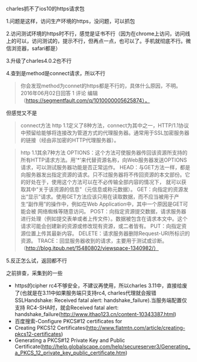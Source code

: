 charles抓不了ios10的https请求包

1.问题是这样，访问生产环境的https，没问题，可以抓包

2.访问测试环境的https时不行，感觉是证书不行（因为在chrome上访问，访问线上的可以，访问测试的，提示不行，但再点一点，也可以了。手机就彻底不行。微信浏览器，safari都是）

3.升级了charles4.0.2也不行

4.查到是method是connect请求，所以不行
>你会发现method为connet的https都是不行的，具体什么原因，不明。
2016年06月02日回答  1 评论 编辑
（https://segmentfault.com/q/1010000005625874），

但感觉又不是
>connect方法
http 1.1定义了8种方法，connect为其中之一，HTTP/1.1协议中预留给能够将连接改为管道方式的代理服务器。通常用于SSL加密服务器的链接（经由非加密的HTTP代理服务器）。

>http 1.1其余7种方法
OPTIONS：这个方法可使服务器传回该资源所支持的所有HTTP请求方法。用'*'来代替资源名称，向Web服务器发送OPTIONS请求，可以测试服务器功能是否正常运作。
HEAD：与GET方法一样，都是向服务器发出指定资源的请求。只不过服务器将不传回资源的本文部份。它的好处在于，使用这个方法可以在不必传输全部内容的情况下，
就可以获取其中“关于该资源的信息”（元信息或称元数据）。
GET：向指定的资源发出“显示”请求。使用GET方法应该只用在读取数据，而不应当被用于产生“副作用”的操作中，例如在Web Application中，其中一个原因是GET可能会被
网络蜘蛛等随意访问。
POST：向指定资源提交数据，请求服务器进行处理（例如提交表单或者上传文件）。数据被包含在请求本文中。这个请求可能会创建新的资源或修改现有资源，或二者皆有。
PUT：向指定资源位置上传其最新内容。
DELETE：请求服务器删除Request-URI所标识的资源。
TRACE：回显服务器收到的请求，主要用于测试或诊断。
（http://blog.itpub.net/15480802/viewspace-1340982/）

5.反正怎么试，返回都不行

之前排查，采集到的一些

* https的cipher rc4不够安全，不建议再使用，所以charles 3.11中，直接给废了(也就是在3.11中如果服务端只支持rc4, charles代理就会报错SSLHandshake: Received fatal alert: handshake_failure).当服务端配置仅支持 RC4-SHA时，就会Received fatal alert: handshake_failure(http://www.ithao123.cn/content-10343387.html)
* 百度搜索-Configure PKCS#12 certificates for
* Creating PKCS12 Certificates(http://www.flatmtn.com/article/creating-pkcs12-certificates)
* Generating a PKCS#12 Private Key and Public Certificate(http://help.globalscape.com/help/secureserver3/Generating_a_PKCS_12_private_key_public_certificate.htm)



